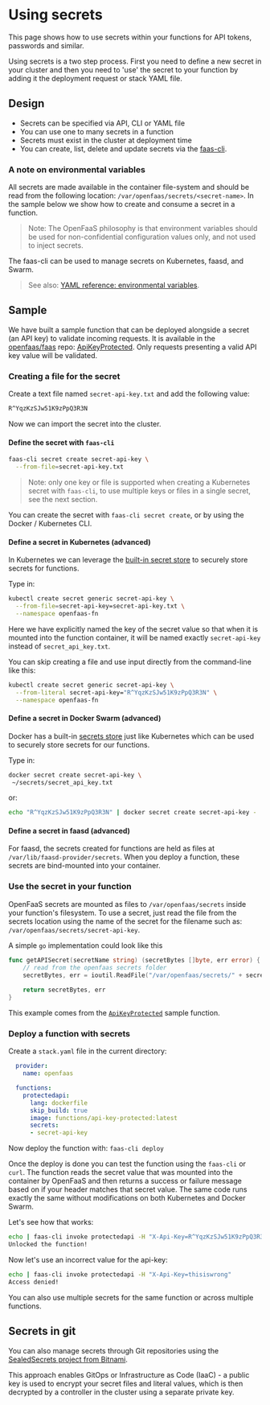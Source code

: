 # Using secrets

This page shows how to use secrets within your functions for API tokens, passwords and similar.

Using secrets is a two step process. First you need to define a new secret in your cluster and then you need to 'use' the secret to your function by adding it the deployment request or stack YAML file.

## Design

* Secrets can be specified via API, CLI or YAML file
* You can use one to many secrets in a function
* Secrets must exist in the cluster at deployment time
* You can create, list, delete and update secrets via the [faas-cli](/cli/secrets/).

### A note on environmental variables

All secrets are made available in the container file-system and should be read from the following location: `/var/openfaas/secrets/<secret-name>`. In the sample below we show how to create and consume a secret in a function. 

> Note: The OpenFaaS philosophy is that environment variables should be used for non-confidential configuration values only, and not used to inject secrets.

The faas-cli can be used to manage secrets on Kubernetes, faasd, and Swarm.

> See also: [YAML reference: environmental variables](yaml.md).

## Sample

We have built a sample function that can be deployed alongside a secret (an API key) to validate incoming requests. It is available in the [openfaas/faas](https://github.com/openfaas/faas/) repo: [ApiKeyProtected](https://github.com/openfaas/faas/tree/master/sample-functions/ApiKeyProtected-Secrets). Only requests presenting a valid API key value will be validated.

### Creating a file for the secret

Create a text file named `secret-api-key.txt` and add the following value:

```txt
R^YqzKzSJw51K9zPpQ3R3N
```

Now we can import the secret into the cluster.

#### Define the secret with `faas-cli`

```sh
faas-cli secret create secret-api-key \
  --from-file=secret-api-key.txt
```

> Note: only one key or file is supported when creating a Kubernetes secret with `faas-cli`, to use multiple keys or files in a single secret, see the next section.

You can create the secret with `faas-cli secret create`, or by using the Docker / Kubernetes CLI.

#### Define a secret in Kubernetes (advanced)

In Kubernetes we can leverage the [built-in secret store](https://kubernetes.io/docs/concepts/configuration/secret/) to securely store secrets for functions.

Type in:

```sh
kubectl create secret generic secret-api-key \
  --from-file=secret-api-key=secret-api-key.txt \
  --namespace openfaas-fn
```

Here we have explicitly named the key of the secret value so that when it is mounted into the function container, it will be named exactly `secret-api-key` instead of `secret_api_key.txt`.

You can skip creating a file and use input directly from the command-line like this:

```sh
kubectl create secret generic secret-api-key \
  --from-literal secret-api-key="R^YqzKzSJw51K9zPpQ3R3N" \
  --namespace openfaas-fn
```

#### Define a secret in Docker Swarm (advanced)

Docker has a built-in [secrets store](https://docs.docker.com/engine/swarm/secrets/) just like Kubernetes which can be used to securely store secrets for our functions.

Type in:

```sh
docker secret create secret-api-key \
 ~/secrets/secret_api_key.txt
```

or:

```sh
echo "R^YqzKzSJw51K9zPpQ3R3N" | docker secret create secret-api-key -
```

#### Define a secret in faasd (advanced)

For faasd, the secrets created for functions are held as files at `/var/lib/faasd-provider/secrets`. When you deploy a function, these secrets are bind-mounted into your container.

### Use the secret in your function

OpenFaaS secrets are mounted as files to `/var/openfaas/secrets` inside your function's filesystem. To use a secret, just read the file from the secrets location using the name of the secret for the filename such as: `/var/openfaas/secrets/secret-api-key`.

A simple `go` implementation could look like this

```go
func getAPISecret(secretName string) (secretBytes []byte, err error) {
	// read from the openfaas secrets folder
	secretBytes, err = ioutil.ReadFile("/var/openfaas/secrets/" + secretName)
  
	return secretBytes, err
}
```

This example comes from the [`ApiKeyProtected`](https://github.com/openfaas/faas/tree/master/sample-functions/ApiKeyProtected-Secrets) sample function.

### Deploy a function with secrets

Create a `stack.yaml` file in the current directory:

```yaml
  provider:
    name: openfaas

  functions:
    protectedapi:
      lang: dockerfile
      skip_build: true
      image: functions/api-key-protected:latest
      secrets:
      - secret-api-key
```

Now deploy the function with: `faas-cli deploy`

Once the deploy is done you can test the function using the `faas-cli` or `curl`. The function reads the secret value that was mounted into the container by OpenFaaS and then returns a success or failure message based on if your header matches that secret value. The same code runs exactly the same without modifications on both Kubernetes and Docker Swarm.

Let's see how that works:

```sh
echo | faas-cli invoke protectedapi -H "X-Api-Key=R^YqzKzSJw51K9zPpQ3R3N"
Unlocked the function!
```

Now let's use an incorrect value for the api-key:

```sh
echo | faas-cli invoke protectedapi -H "X-Api-Key=thisiswrong"
Access denied!
```

You can also use multiple secrets for the same function or across multiple functions.

## Secrets in git

You can also manage secrets through Git repositories using the [SealedSecrets project from Bitnami](https://github.com/bitnami-labs/sealed-secrets).

This approach enables GitOps or Infrastructure as Code (IaaC) - a public key is used to encrypt your secret files and literal values, which is then decrypted by a controller in the cluster using a separate private key.
